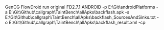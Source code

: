 GenCG FlowDroid 
run original FD2.7.1
ANDROID -p E:\Git\androidPlatforms -a E:\Git\Github\callgraph\TaintBench\allApks\backflash.apk -s E:\Git\Github\callgraph\TaintBench\allApks\backflash_SourcesAndSinks.txt -o E:\Git\Github\callgraph\TaintBench\allApks\backflash_result.xml -cp